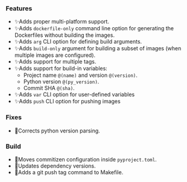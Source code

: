 ### Features

- ✨Adds proper multi-platform support.
- ✨Adds `dockerfile-only` command line option for generating the Dockerfiles without building the images. 
- ✨Adds `arg` CLI option for defining build arguments.
- ✨Adds `build-only` argument for building a subset of images (when multiple images are configured).
- ✨Adds support for multiple tags.
- ✨Adds support for build-in variables:
  - Project name `@(name)` and version `@(version)`. 
  - Python version `@(py_version)`.
  - Commit SHA `@(sha)`.
- ✨Adds `var` CLI option for user-defined variables
- ✨Adds `push` CLI option for pushing images


### Fixes

- 🐛Corrects python version parsing.

### Build

- 🔧Moves commitizen configuration inside `pyproject.toml`.
- 🔧Updates dependency versions.
- 🔧Adds a git push tag command to Makefile.